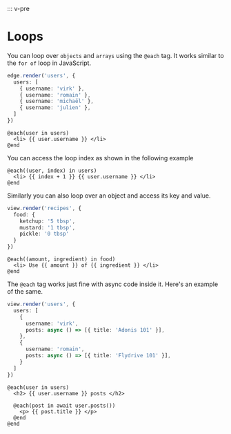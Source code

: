 ::: v-pre
# Loops

You can loop over `objects` and `arrays` using the `@each` tag. It works similar to the `for of` loop in JavaScript.

```ts
edge.render('users', {
  users: [
    { username: 'virk' },
    { username: 'romain' },
    { username: 'michaël' },
    { username: 'julien' },
  ]
})
```

```edge
@each(user in users)
  <li> {{ user.username }} </li>
@end
```

You can access the loop index as shown in the following example

```edge
@each((user, index) in users)
  <li> {{ index + 1 }} {{ user.username }} </li>
@end
```

Similarly you can also loop over an object and access its key and value.

```ts
view.render('recipes', {
  food: {
    ketchup: '5 tbsp',
    mustard: '1 tbsp',
    pickle: '0 tbsp'
  }
})
```

```edge
@each((amount, ingredient) in food)
  <li> Use {{ amount }} of {{ ingredient }} </li>
@end
```

The `@each` tag works just fine with async code inside it. Here's an example of the same.

```ts
view.render('users', {
  users: [
    {
      username: 'virk',
      posts: async () => [{ title: 'Adonis 101' }],
    },
    {
      username: 'romain',
      posts: async () => [{ title: 'Flydrive 101' }],
    }
  ]
})
```

```edge
@each(user in users)
  <h2> {{ user.username }} posts </h2>

  @each(post in await user.posts())
    <p> {{ post.title }} </p>
  @end
@end
```
